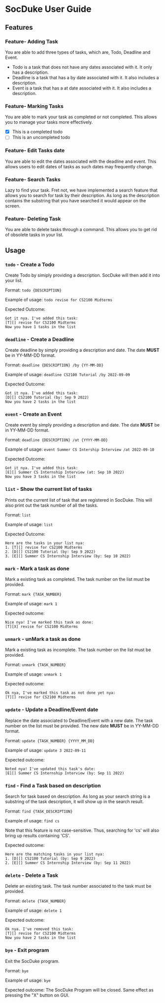 # SocDuke User Guide

## Features 

### Feature- Adding Task

You are able to add three types of tasks, which are, Todo, Deadline and Event.
- Todo is a task that does not have any dates associated with it. It only has a description.
- Deadline is a task that has a by date associated with it. It also includes a description.
- Event is a task that has a at date associated with it. It also includes a description.

### Feature- Marking Tasks

You are able to mark your task as completed or not completed. This allows you to manage your tasks more effectively.
- [X] This is a completed todo
- [ ] This is an uncompleted todo

### Feature- Edit Tasks date

You are able to edit the dates associated with the deadline and event. This allows users to edit dates of tasks as such dates may frequently change.

### Feature- Search Tasks

Lazy to find your task. Fret not, we have implemented a search feature that allows you to search for task by their description. As long as the description contains the substring that you have searched it would appear on the screen.

### Feature- Deleting Task

You are able to delete tasks through a command. This allows you to get rid of obsolete tasks in your list.

## Usage

### `todo` - Create a Todo

Create Todo by simiply providing a description. SocDuke will then add it into your list.

Format: `todo {DESCRIPTION}`

Example of usage: 
`todo revise for CS2100 Midterms`

Expected Outcome:
```
Got it nya. I've added this task:
[T][] revise for CS2100 Midterms
Now you have 1 tasks in the list
```

### `deadline` - Create a Deadline

Create deadline by simply providing a description and date. The date **MUST** be in YY-MM-DD format.

Format: `deadline {DESCRIPTION} /by {YY-MM-DD}`

Example of usage: 
`deadline CS2100 Tutorial /by 2022-09-09`

Expected Outcome:
```
Got it nya. I've added this task:
[D][] CS2100 Tutorial (by: Sep 9 2022)
Now you have 2 tasks in the list
```

### `event` - Create an Event

Create event by simply providing a description and date. The date **MUST** be in YY-MM-DD format.

Format: `deadline {DESCRIPTION} /at {YYYY-MM-DD}`

Example of usage: 
`event Summer CS Intership Interview /at 2022-09-10`

Expected Outcome:
```
Got it nya. I've added this task:
[E][] Summer CS Internship Interview (at: Sep 10 2022)
Now you have 3 tasks in the list
```

### `list` - Show the current list of tasks

Prints out the current list of task that are registered in SocDuke. This will also print out the task number of all the tasks.

Format: `list`

Example of usage: 
`list`

Expected Outcome:
```
Here are the tasks in your list nya:
1. [T][] revise for CS2100 Midterms
2. [D][] CS2100 Tutorial (by: Sep 9 2022)
3. [E][] Summer CS Internship Interview (by: Sep 10 2022)
```

### `mark` - Mark a task as done

Mark a existing task as completed. The task number on the list must be provided.

Format: `mark {TASK_NUMBER}`

Example of usage: 
`mark 1`

Expected outcome:
```
Nice nya! I've marked this task as done:
[T][X] revise for CS2100 Midterms
```

### `unmark` - unMark a task as done

Mark a existing task as incomplete. The task number on the list must be provided.

Format: `unmark {TASK_NUMBER}`

Example of usage: 
`unmark 1`

Expected outcome:
```
Ok nya, I've marked this task as not done yet nya:
[T][] revise for CS2100 Midterms
```

### `update` - Update a Deadline/Event date

Replace the date associated to Deadline/Event with a new date. The task number on the list must be provided. The new date **MUST** be in YY-MM-DD format.

Format: `update {TASK_NUMBER} {YYYY_MM_DD}`

Example of usage: 
`update 3 2022-09-11`

Expected outcome:
```
Noted nya! I've updated this task's date:
[E][] Summer CS Internship Interview (by: Sep 11 2022)
```

### `find` - Find a Task based on description

Search for task based on description. As long as your search string is a substring of the task description, it will show up in the search result.

Format: `find {TASK_DESCRIPTION}`

Example of usage: 
`find cs`

Note that this feature is not case-sensitive. Thus, searching for 'cs' will also bring up results containing 'CS'.

Expected outcome:
```
Here are the matching tasks in your list nya:
1. [D][] CS2100 Tutorial (by: Sep 9 2022)
2. [E][] Summer CS Internship Interview (by: Sep 11 2022)
```

### `delete` - Delete a Task

Delete an existing task. The task number associated to the task must be provided.

Format: `delete {TASK_NUMBER}`

Example of usage: 
`delete 1`

Expected outcome:
```
Ok nya. I've removed this task:
[T][] revise for CS2100 Midterms
Now you have 2 tasks in the list
```
### `bye` - Exit program

Exit the SocDuke program.

Format: `bye`

Example of usage:
`bye`

Expected outcome:
The SocDuke Program will be closed. Same effect as pressing the "X" button on GUI.
